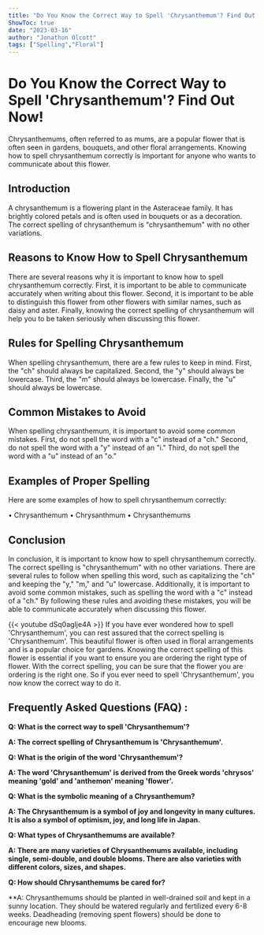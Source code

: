 ```yaml
---
title: "Do You Know the Correct Way to Spell 'Chrysanthemum'? Find Out Now!"
ShowToc: true 
date: "2023-03-16"
author: "Jonathon Olcott" 
tags: ["Spelling","Floral"]
---
```

# Do You Know the Correct Way to Spell 'Chrysanthemum'? Find Out Now!

Chrysanthemums, often referred to as mums, are a popular flower that is often seen in gardens, bouquets, and other floral arrangements. Knowing how to spell chrysanthemum correctly is important for anyone who wants to communicate about this flower.

## Introduction

A chrysanthemum is a flowering plant in the Asteraceae family. It has brightly colored petals and is often used in bouquets or as a decoration. The correct spelling of chrysanthemum is "chrysanthemum" with no other variations.

## Reasons to Know How to Spell Chrysanthemum

There are several reasons why it is important to know how to spell chrysanthemum correctly. First, it is important to be able to communicate accurately when writing about this flower. Second, it is important to be able to distinguish this flower from other flowers with similar names, such as daisy and aster. Finally, knowing the correct spelling of chrysanthemum will help you to be taken seriously when discussing this flower.

## Rules for Spelling Chrysanthemum

When spelling chrysanthemum, there are a few rules to keep in mind. First, the "ch" should always be capitalized. Second, the "y" should always be lowercase. Third, the "m" should always be lowercase. Finally, the "u" should always be lowercase.

## Common Mistakes to Avoid

When spelling chrysanthemum, it is important to avoid some common mistakes. First, do not spell the word with a "c" instead of a "ch." Second, do not spell the word with a "y" instead of an "i." Third, do not spell the word with a "u" instead of an "o."

## Examples of Proper Spelling

Here are some examples of how to spell chrysanthemum correctly:

• Chrysanthemum
• Chrysanthmum
• Chrysanthemums

## Conclusion

In conclusion, it is important to know how to spell chrysanthemum correctly. The correct spelling is "chrysanthemum" with no other variations. There are several rules to follow when spelling this word, such as capitalizing the "ch" and keeping the "y," "m," and "u" lowercase. Additionally, it is important to avoid some common mistakes, such as spelling the word with a "c" instead of a "ch." By following these rules and avoiding these mistakes, you will be able to communicate accurately when discussing this flower.

{{< youtube dSq0agIje4A >}} 
If you have ever wondered how to spell 'Chrysanthemum', you can rest assured that the correct spelling is 'Chrysanthemum'. This beautiful flower is often used in floral arrangements and is a popular choice for gardens. Knowing the correct spelling of this flower is essential if you want to ensure you are ordering the right type of flower. With the correct spelling, you can be sure that the flower you are ordering is the right one. So if you ever need to spell 'Chrysanthemum', you now know the correct way to do it.

## Frequently Asked Questions (FAQ) :
**Q: What is the correct way to spell 'Chrysanthemum'?** 

**A: The correct spelling of Chrysanthemum is 'Chrysanthemum'.**

**Q: What is the origin of the word 'Chrysanthemum'?** 

**A: The word 'Chrysanthemum' is derived from the Greek words 'chrysos' meaning 'gold' and 'anthemon' meaning 'flower'.**

**Q: What is the symbolic meaning of a Chrysanthemum?** 

**A: The Chrysanthemum is a symbol of joy and longevity in many cultures. It is also a symbol of optimism, joy, and long life in Japan.**

**Q: What types of Chrysanthemums are available?** 

**A: There are many varieties of Chrysanthemums available, including single, semi-double, and double blooms. There are also varieties with different colors, sizes, and shapes.**

**Q: How should Chrysanthemums be cared for?** 

**A: Chrysanthemums should be planted in well-drained soil and kept in a sunny location. They should be watered regularly and fertilized every 6-8 weeks. Deadheading (removing spent flowers) should be done to encourage new blooms.






